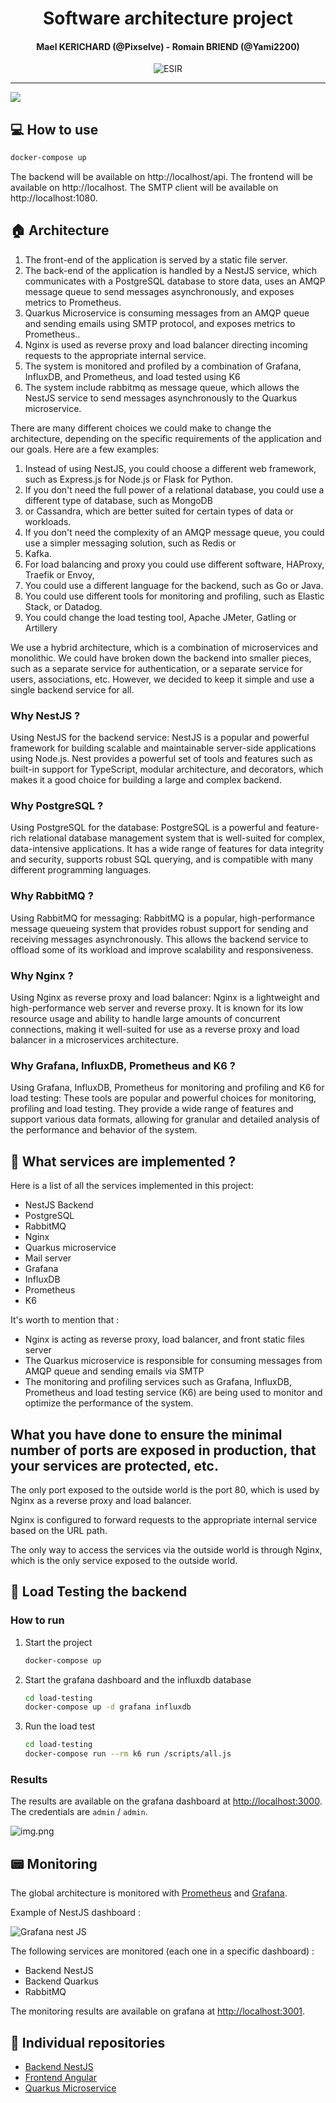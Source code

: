 <h1 align="center">Software architecture project</h1>
<h4 align="center">Mael KERICHARD (@Pixselve) - Romain BRIEND (@Yami2200)</h4>
<p align="center">
   <img src="https://img.shields.io/badge/-ESIR-orange" alt="ESIR">
</p>

---

![](http://www.plantuml.com/plantuml/svg/TL9DhzCm4BpxLwnyWaDVRnmGgXwF3reWA26zHJriaqsnwjYLFw0Iuh-piGHnApyfXtXcFJCU-z47T25EMeWNBq5kz_iQrXBGGuNAx4mWDs9F7wxyewmJmjY1G2R2e0P3uPTrPmc_XHWmu14zGMrzE3bgcwzYaKsYJzYVjo5SRj6FpfgGOD5z8ny-jscGp720rMhPnEn9cUiCRlwZy1ha6YzgBNE-73yNM5nPODaCdjnFPKumpZJuW47rC2fDFkdcMR_ZyQX2rIH2lgsQ6cfdXzYJaqNsdJK-JimM3xgvroWFvUrsJKHtZXucrJkRelUqQEME7JUYq-d8fKXjjQ-V4tXus2IUgsdP66ZYpLx-ktvEo8tCBI6JskAm2foKWVaXGFV9uOW6ausiezOmlmqfyWMyORBRcL77w_kdGu5Zbud23uh-8CJDQFVbLJfa3kRpcJ4ZJlKS_MwTBExxBGuj5rccImtc6SilyO-OlqTsZPF-2m00)

## 💻 How to use

```bash
docker-compose up
```

The backend will be available on http://localhost/api.
The frontend will be available on http://localhost.
The SMTP client will be available on http://localhost:1080.

## 🏠 Architecture

1. The front-end of the application is served by a static file server.
2. The back-end of the application is handled by a NestJS service, which communicates with a PostgreSQL database to
   store data, uses an AMQP message queue to send messages asynchronously, and exposes metrics to Prometheus.
3. Quarkus Microservice is consuming messages from an AMQP queue and sending emails using SMTP protocol, and exposes
   metrics to Prometheus..
4. Nginx is used as reverse proxy and load balancer directing incoming requests to the appropriate internal service.
5. The system is monitored and profiled by a combination of Grafana, InfluxDB, and Prometheus, and load tested using K6
6. The system include rabbitmq as message queue, which allows the NestJS service to send messages asynchronously to the
   Quarkus microservice.

There are many different choices we could make to change the architecture, depending on the specific requirements of
the application and our goals. Here are a few examples:

1. Instead of using NestJS, you could choose a different web framework, such as Express.js for Node.js or Flask for
   Python.
2. If you don't need the full power of a relational database, you could use a different type of database, such as
   MongoDB
3. or Cassandra, which are better suited for certain types of data or workloads.
4. If you don't need the complexity of an AMQP message queue, you could use a simpler messaging solution, such as Redis
   or
5. Kafka.
6. For load balancing and proxy you could use different software, HAProxy, Traefik or Envoy,
7. You could use a different language for the backend, such as Go or Java.
8. You could use different tools for monitoring and profiling, such as Elastic Stack, or Datadog.
9. You could change the load testing tool, Apache JMeter, Gatling or Artillery

We use a hybrid architecture, which is a combination of microservices and monolithic.
We could have broken down the backend into smaller pieces, such as a separate service for authentication, or a separate
service for users, associations, etc. However, we decided to keep it simple and use a single backend service for all.

### Why NestJS ?

Using NestJS for the backend service: NestJS is a popular and powerful framework for building scalable and maintainable
server-side applications using Node.js. Nest provides a powerful set of tools and features such as built-in support for
TypeScript, modular architecture, and decorators, which makes it a good choice for building a large and complex backend.

### Why PostgreSQL ?

Using PostgreSQL for the database: PostgreSQL is a powerful and feature-rich relational database management system that
is well-suited for complex, data-intensive applications. It has a wide range of features for data integrity and
security, supports robust SQL querying, and is compatible with many different programming languages.

### Why RabbitMQ ?

Using RabbitMQ for messaging: RabbitMQ is a popular, high-performance message queueing system that provides robust
support for sending and receiving messages asynchronously. This allows the backend service to offload some of its
workload and improve scalability and responsiveness.

### Why Nginx ?

Using Nginx as reverse proxy and load balancer: Nginx is a lightweight and high-performance web server and reverse
proxy. It is known for its low resource usage and ability to handle large amounts of concurrent connections, making it
well-suited for use as a reverse proxy and load balancer in a microservices architecture.

### Why  Grafana, InfluxDB, Prometheus and K6 ?

Using Grafana, InfluxDB, Prometheus for monitoring and profiling and K6 for load testing: These tools are popular and
powerful choices for monitoring, profiling and load testing. They provide a wide range of features and support various
data formats, allowing for granular and detailed analysis of the performance and behavior of the system.


## 🔗 What services are implemented ?

Here is a list of all the services implemented in this project:

* NestJS Backend
* PostgreSQL
* RabbitMQ
* Nginx
* Quarkus microservice
* Mail server
* Grafana
* InfluxDB
* Prometheus
* K6


It's worth to mention that :

* Nginx is acting as reverse proxy, load balancer, and front static files server
* The Quarkus microservice is responsible for consuming messages from AMQP queue and sending emails via SMTP
* The monitoring and profiling services such as Grafana, InfluxDB, Prometheus and load testing service (K6) are being used to monitor and optimize the performance of the system.


## What you have done to ensure the minimal number of ports are exposed in production, that your services are protected, etc.

The only port exposed to the outside world is the port 80, which is used by Nginx as a reverse proxy and load balancer. 

Nginx is configured to forward requests to the appropriate internal service based on the URL path.

The only way to access the services via the outside world is through Nginx, which is the only service exposed to the
outside world.


## 🚛 Load Testing the backend

### How to run

1. Start the project

    ```bash
    docker-compose up
    ```

2. Start the grafana dashboard and the influxdb database

    ```bash
    cd load-testing
    docker-compose up -d grafana influxdb
    ```

3. Run the load test

    ```bash
    cd load-testing
    docker-compose run --rm k6 run /scripts/all.js
    ```

### Results

The results are available on the grafana dashboard at [http://localhost:3000](http://localhost:3000).
The credentials are `admin` / `admin`.

![img.png](docs/grafana-dashboard-load-testing.png)

## 📟 Monitoring

The global architecture is monitored with [Prometheus](https://prometheus.io/) and [Grafana](https://grafana.com/).

Example of NestJS dashboard :

![Grafana nest JS](docs/grafana-dashboard-nestjs.png)

The following services are monitored (each one in a specific dashboard) :

- Backend NestJS
- Backend Quarkus
- RabbitMQ

The monitoring results are available on grafana at [http://localhost:3001](http://localhost:3001).

## 🔗 Individual repositories

- [Backend NestJS](https://github.com/pixselve-school/tp1-wm)
- [Frontend Angular](https://github.com/pixselve-school/wm-projet)
- [Quarkus Microservice](https://github.com/pixselve-school/quarkus-wm-project)
